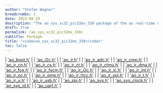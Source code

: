 ```yaml
---
author: "Stefan Wagner"
breadcrumbs: 2
date: 2022-08-29
description: "The ao_sys_xc32_pic32mx_330 package of the ao real-time operating system."
draft: true
permalink: /ao_sys_xc32_pic32mx_330/ 
subtitle: Package
title: "<code>ao_sys_xc32_pic32mx_330</code>"
toc: false
---
```


| ['ao_boot.h'](ao_boot.h.md) |
| ['ao_i2c.h'](ao_i2c.h.md) |
| ['ao_ir.h'](ao_ir.h.md) |
| ['ao_ir_adc.h'](ao_ir_adc.h.md) |
| ['ao_ir_cmp.h'](ao_ir_cmp.h.md) |
| ['ao_ir_cn.h'](ao_ir_cn.h.md) |
| ['ao_ir_cs.h'](ao_ir_cs.h.md) |
| ['ao_ir_ct.h'](ao_ir_ct.h.md) |
| ['ao_ir_ctmu.h'](ao_ir_ctmu.h.md) |
| ['ao_ir_dma.h'](ao_ir_dma.h.md) |
| ['ao_ir_fce.h'](ao_ir_fce.h.md) |
| ['ao_ir_fscm.h'](ao_ir_fscm.h.md) |
| ['ao_ir_i2c.h'](ao_ir_i2c.h.md) |
| ['ao_ir_ic.h'](ao_ir_ic.h.md) |
| ['ao_ir_int.h'](ao_ir_int.h.md) |
| ['ao_ir_oc.h'](ao_ir_oc.h.md) |
| ['ao_ir_pmp.h'](ao_ir_pmp.h.md) |
| ['ao_ir_rtcc.h'](ao_ir_rtcc.h.md) |
| ['ao_ir_spi.h'](ao_ir_spi.h.md) |
| ['ao_ir_t.h'](ao_ir_t.h.md) |
| ['ao_ir_u.h'](ao_ir_u.h.md) |
| ['ao_ir_usb.h'](ao_ir_usb.h.md) |
| ['ao_spi.h'](ao_spi.h.md) |
| ['ao_sys.h'](ao_sys.h.md) |
| ['ao_sys_clock.h'](ao_sys_clock.h.md) |
| ['ao_sys_id.h'](ao_sys_id.h.md) |
| ['ao_uart.h'](ao_uart.h.md) |
